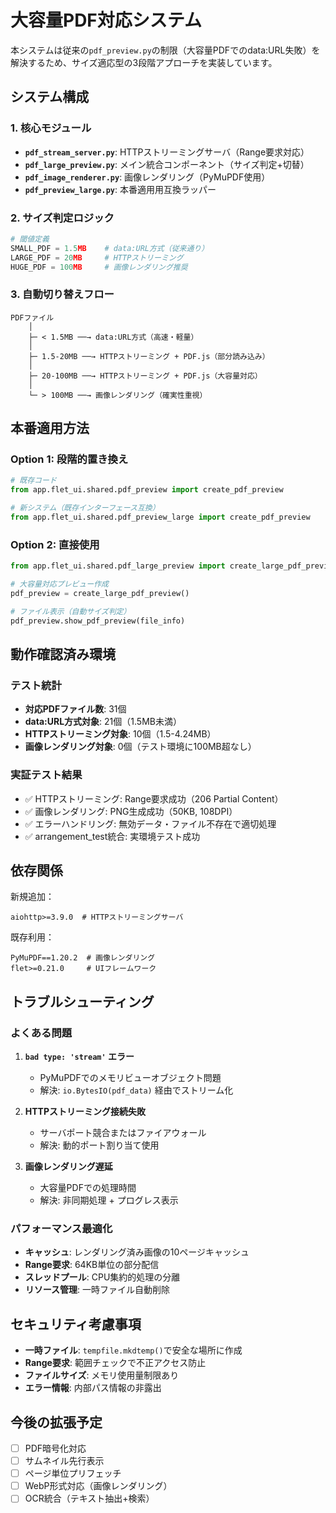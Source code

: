 # 大容量PDF対応システム

本システムは従来の`pdf_preview.py`の制限（大容量PDFでのdata:URL失敗）を解決するため、サイズ適応型の3段階アプローチを実装しています。

## システム構成

### 1. 核心モジュール

- **`pdf_stream_server.py`**: HTTPストリーミングサーバ（Range要求対応）
- **`pdf_large_preview.py`**: メイン統合コンポーネント（サイズ判定+切替）
- **`pdf_image_renderer.py`**: 画像レンダリング（PyMuPDF使用）
- **`pdf_preview_large.py`**: 本番適用用互換ラッパー

### 2. サイズ判定ロジック

```python
# 閾値定義
SMALL_PDF = 1.5MB    # data:URL方式（従来通り）
LARGE_PDF = 20MB     # HTTPストリーミング
HUGE_PDF = 100MB     # 画像レンダリング推奨
```

### 3. 自動切り替えフロー

```
PDFファイル
    │
    ├─ < 1.5MB ──→ data:URL方式（高速・軽量）
    │
    ├─ 1.5-20MB ──→ HTTPストリーミング + PDF.js（部分読み込み）
    │
    ├─ 20-100MB ──→ HTTPストリーミング + PDF.js（大容量対応）
    │
    └─ > 100MB ──→ 画像レンダリング（確実性重視）
```

## 本番適用方法

### Option 1: 段階的置き換え

```python
# 既存コード
from app.flet_ui.shared.pdf_preview import create_pdf_preview

# 新システム（既存インターフェース互換）
from app.flet_ui.shared.pdf_preview_large import create_pdf_preview
```

### Option 2: 直接使用

```python
from app.flet_ui.shared.pdf_large_preview import create_large_pdf_preview

# 大容量対応プレビュー作成
pdf_preview = create_large_pdf_preview()

# ファイル表示（自動サイズ判定）
pdf_preview.show_pdf_preview(file_info)
```

## 動作確認済み環境

### テスト統計
- **対応PDFファイル数**: 31個
- **data:URL方式対象**: 21個（1.5MB未満）
- **HTTPストリーミング対象**: 10個（1.5-4.24MB）
- **画像レンダリング対象**: 0個（テスト環境に100MB超なし）

### 実証テスト結果
- ✅ HTTPストリーミング: Range要求成功（206 Partial Content）
- ✅ 画像レンダリング: PNG生成成功（50KB, 108DPI）
- ✅ エラーハンドリング: 無効データ・ファイル不存在で適切処理
- ✅ arrangement_test統合: 実環境テスト成功

## 依存関係

新規追加：
```
aiohttp>=3.9.0  # HTTPストリーミングサーバ
```

既存利用：
```
PyMuPDF==1.20.2  # 画像レンダリング
flet>=0.21.0     # UIフレームワーク
```

## トラブルシューティング

### よくある問題

1. **`bad type: 'stream'` エラー**
   - PyMuPDFでのメモリビューオブジェクト問題
   - 解決: `io.BytesIO(pdf_data)` 経由でストリーム化

2. **HTTPストリーミング接続失敗**
   - サーバポート競合またはファイアウォール
   - 解決: 動的ポート割り当て使用

3. **画像レンダリング遅延**
   - 大容量PDFでの処理時間
   - 解決: 非同期処理 + プログレス表示

### パフォーマンス最適化

- **キャッシュ**: レンダリング済み画像の10ページキャッシュ
- **Range要求**: 64KB単位の部分配信
- **スレッドプール**: CPU集約的処理の分離
- **リソース管理**: 一時ファイル自動削除

## セキュリティ考慮事項

- **一時ファイル**: `tempfile.mkdtemp()`で安全な場所に作成
- **Range要求**: 範囲チェックで不正アクセス防止
- **ファイルサイズ**: メモリ使用量制限あり
- **エラー情報**: 内部パス情報の非露出

## 今後の拡張予定

- [ ] PDF暗号化対応
- [ ] サムネイル先行表示
- [ ] ページ単位プリフェッチ
- [ ] WebP形式対応（画像レンダリング）
- [ ] OCR統合（テキスト抽出+検索）
